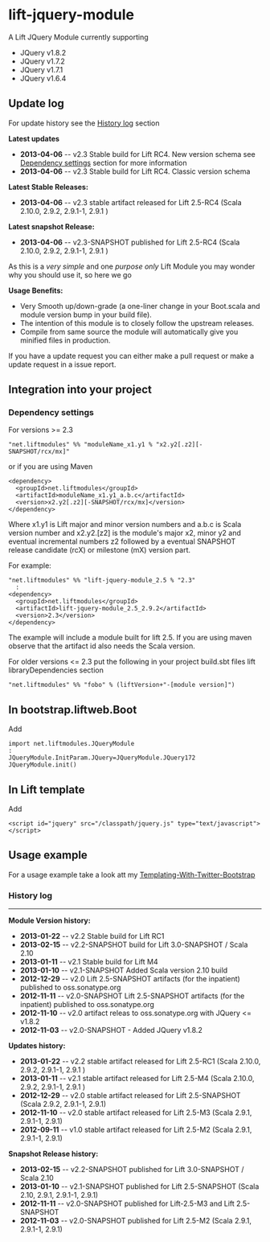 lift-jquery-module
==================

A Lift JQuery Module currently supporting 

- JQuery v1.8.2
- JQuery v1.7.2
- JQuery v1.7.1
- JQuery v1.6.4


Update log
----------

For update history see the [History log](https://github.com/karma4u101/lift-jquery-module#history-log) section

**Latest updates**
- **2013-04-06** -- v2.3 Stable build for Lift RC4. New version schema see [Dependency settings](https://github.com/karma4u101/FoBo/blob/master/README.md#dependency-settings) section for more information
- **2013-04-06** -- v2.3 Stable build for Lift RC4. Classic version schema

**Latest Stable Releases:**
- **2013-04-06** -- v2.3 stable artifact released for Lift 2.5-RC4 (Scala 2.10.0, 2.9.2, 2.9.1-1, 2.9.1 ) 

**Latest snapshot Release:**
- **2013-04-06** -- v2.3-SNAPSHOT published for Lift 2.5-RC4 (Scala 2.10.0, 2.9.2, 2.9.1-1, 2.9.1 ) 


As this is a *very simple* and one *purpose only* Lift Module you may wonder why you should use it, so here we go 

**Usage Benefits:** 
- Very Smooth up/down-grade (a one-liner change in your Boot.scala and module version bump in your build file). 
- The intention of this module is to closely follow the upstream releases.
- Compile from same source the module will automatically give you minified files in production.
 
If you have a update request you can either make a pull request or make a update request in a issue report. 

Integration into your project 
-------------------------------

### Dependency settings
	
For versions >= 2.3

    "net.liftmodules" %% "moduleName_x1.y1 % "x2.y2[.z2][-SNAPSHOT/rcx/mx]"

or if you are using Maven

    <dependency>
      <groupId>net.liftmodules</groupId>
      <artifactId>moduleName_x1.y1_a.b.c</artifactId>
      <version>x2.y2[.z2][-SNAPSHOT/rcx/mx]</version>
    </dependency>

Where x1.y1 is Lift major and minor version numbers and a.b.c is Scala
version number and x2.y2.[z2] is the module's major x2, minor y2 and
eventual incremental numbers z2 followed by a eventual SNAPSHOT 
release candidate (rcX) or milestone (mX) version part.

For example:

    "net.liftmodules" %% "lift-jquery-module_2.5 % "2.3"
      :
    <dependency>
      <groupId>net.liftmodules</groupId>
      <artifactId>lift-jquery-module_2.5_2.9.2</artifactId>
      <version>2.3</version>
    </dependency>

The example will include a module built for lift 2.5. If you are using maven observe that the artifact id also needs the Scala version.

For older versions <= 2.3 put the following in your project build.sbt files lift libraryDependencies section 

    "net.liftmodules" %% "fobo" % (liftVersion+"-[module version]") 

In bootstrap.liftweb.Boot
-------------------------  

Add

    import net.liftmodules.JQueryModule
    :
    JQueryModule.InitParam.JQuery=JQueryModule.JQuery172
    JQueryModule.init()


In Lift template
----------------

Add 

    <script id="jquery" src="/classpath/jquery.js" type="text/javascript"></script>

Usage example
-------------

For a usage example take a look att my [Templating-With-Twitter-Bootstrap](https://github.com/karma4u101/Templating-With-Twitter-Bootstrap)

### History log
----------------

**Module Version history:**
- **2013-01-22** -- v2.2 Stable build for Lift RC1
- **2013-02-15** -- v2.2-SNAPSHOT build for Lift 3.0-SNAPSHOT / Scala 2.10
- **2013-01-11** -- v2.1 Stable build for Lift M4
- **2013-01-10** -- v2.1-SNAPSHOT Added Scala version 2.10 build 
- **2012-12-29** -- v2.0 Lift 2.5-SNAPSHOT artifacts (for the inpatient) published to oss.sonatype.org
- **2012-11-11** -- v2.0-SNAPSHOT Lift 2.5-SNAPSHOT artifacts (for the inpatient) published to oss.sonatype.org
- **2012-11-10** -- v2.0 artifact releas to oss.sonatype.org with JQuery <= v1.8.2 
- **2012-11-03** -- v2.0-SNAPSHOT - Added JQuery v1.8.2 


**Updates history:**
- **2013-01-22** -- v2.2 stable artifact released for Lift 2.5-RC1 (Scala 2.10.0, 2.9.2, 2.9.1-1, 2.9.1 ) 
- **2013-01-11** -- v2.1 stable artifact released for Lift 2.5-M4 (Scala 2.10.0, 2.9.2, 2.9.1-1, 2.9.1 )
- **2012-12-29** -- v2.0 stable artifact released for Lift 2.5-SNAPSHOT (Scala 2.9.2, 2.9.1-1, 2.9.1)
- **2012-11-10** -- v2.0 stable artifact released for Lift 2.5-M3 (Scala 2.9.1, 2.9.1-1, 2.9.1)
- **2012-09-11** -- v1.0 stable artifact released for Lift 2.5-M2 (Scala 2.9.1, 2.9.1-1, 2.9.1)

**Snapshot Release history:**
- **2013-02-15** -- v2.2-SNAPSHOT published for Lift 3.0-SNAPSHOT / Scala 2.10
- **2013-01-10** -- v2.1-SNAPSHOT published for Lift 2.5-SNAPSHOT (Scala 2.10, 2.9.1, 2.9.1-1, 2.9.1)
- **2012-11-11** -- v2.0-SNAPSHOT published for Lift-2.5-M3 and Lift 2.5-SNAPSHOT
- **2012-11-03** -- v2.0-SNAPSHOT published for Lift 2.5-M2 (Scala 2.9.1, 2.9.1-1, 2.9.1)


